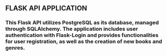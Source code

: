 ## FLASK API APPLICATION

### This Flask API utilizes PostgreSQL as its database, managed through SQLAlchemy. The application includes user authentication with Flask-Login and provides functionalities for user registration, as well as the creation of new books and genres.
